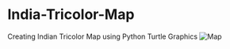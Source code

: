 # India-Tricolor-Map
Creating Indian Tricolor Map using Python Turtle Graphics
![Map](https://github.com/creatoraashu/India-Tricolor-Map/assets/130897584/c18e0e76-19c1-483c-ac70-1a2113335086)
